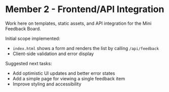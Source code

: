 # Member 2 - Frontend/API Integration

Work here on templates, static assets, and API integration for the Mini Feedback Board.

Initial scope implemented:
- `index.html` shows a form and renders the list by calling `/api/feedback`
- Client-side validation and error display

Suggested next tasks:
- Add optimistic UI updates and better error states
- Add a simple page for viewing a single feedback item
- Improve styling and accessibility
